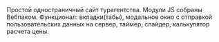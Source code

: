 Простой одностраничный сайт турагентства. Модули JS собраны Вебпаком.
  Функционал: 
   вкладки(табы),
   модальное окно с отправкой пользовательских данных на сервер, 
   таймер,
   слайдер,
   калькулятор расчета цены.

